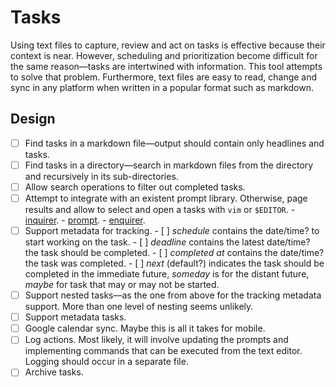 # Tasks

Using text files to capture, review and act on tasks is effective because their
context is near. However, scheduling and prioritization become difficult for the
same reason—tasks are intertwined with information. This tool attempts to solve
that problem. Furthermore, text files are easy to read, change and sync in any
platform when written in a popular format such as markdown.

## Design

- [ ] Find tasks in a markdown file—output should contain only headlines and
      tasks.
- [ ] Find tasks in a directory—search in markdown files from the directory and
      recursively in its sub-directories.
- [ ] Allow search operations to filter out completed tasks.
- [ ] Attempt to integrate with an existent prompt library. Otherwise, page
      results and allow to select and open a tasks with `vim` or `$EDITOR`.
      - [inquirer](https://www.npmjs.com/package/inquirer).
      - [prompt](https://www.npmjs.com/package/prompt).
      - [enquirer](https://www.npmjs.com/package/enquirer).
- [ ] Support metadata for tracking.
      - [ ] *schedule* contains the date/time? to start working on the task.
      - [ ] *deadline* contains the latest date/time? the task should be completed.
      - [ ] *completed at* contains the date/time? the task was completed.
      - [ ] *next* (default?) indicates the task should be completed in the
            immediate future, *someday* is for the distant future, *maybe* for
            task that may or may not be started.
- [ ] Support nested tasks—as the one from above for the tracking metadata
      support. More than one level of nesting seems unlikely.
- [ ] Support metadata tasks.
- [ ] Google calendar sync. Maybe this is all it takes for mobile.
- [ ] Log actions. Most likely, it will involve updating the prompts and
      implementing commands that can be executed from the text editor. Logging
      should occur in a separate file.
- [ ] Archive tasks.
